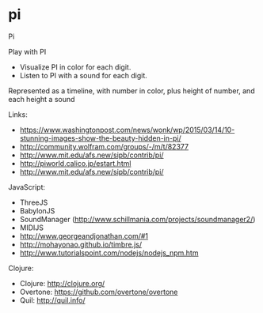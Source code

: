 # pi
Pi

Play with PI
 * Visualize PI in color for each digit.
 * Listen to PI with a sound for each digit. 

Represented as a timeline, with number in color, plus height of number, and each height a sound

Links:
- https://www.washingtonpost.com/news/wonk/wp/2015/03/14/10-stunning-images-show-the-beauty-hidden-in-pi/
- http://community.wolfram.com/groups/-/m/t/82377
- http://www.mit.edu/afs.new/sipb/contrib/pi/
- http://piworld.calico.jp/estart.html
- http://www.mit.edu/afs.new/sipb/contrib/pi/ 

JavaScript:
 - ThreeJS
 - BabylonJS
 - SoundManager (http://www.schillmania.com/projects/soundmanager2/)
 - MIDIJS
 - http://www.georgeandjonathan.com/#1
 - http://mohayonao.github.io/timbre.js/
 - http://www.tutorialspoint.com/nodejs/nodejs_npm.htm

Clojure:
- Clojure: http://clojure.org/
- Overtone: https://github.com/overtone/overtone
- Quil: http://quil.info/
